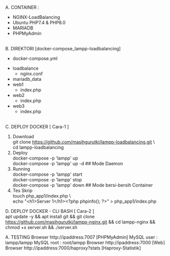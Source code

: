 A. CONTAINER : <br/>
- NGINX-LoadBalancing<br/>
- Ubuntu PHP7.4 & PHP8.0<br/>
- MARIADB<br/>
- PHPMyAdmin <br/><br/>

B. DIREKTORI [docker-compose_lampp-loadbalancing]<br/>
  - docker-compose.yml<br/>
  + loadbalance<br/>
    - nginx.conf<br/>
  + mariadb_data<br/>
  + web1<br/>
    - index.php<br/>
  + web2<br/>
    - index.php<br/>
  + web3<br/>
    - index.php<br/><br/>

C. DEPLOY DOCKER  [ Cara-1 ] <br/>
1. Download <br/>
   git clone https://github.com/masihgurutkj/lampp-loadbalancing.git \ <br/>
   cd lampp-loadbalancing  <br/>
2. Deploy <br/>
   docker-compose -p 'lampp' up    <br/>
   docker-compose -p 'lampp' up -d  ## Mode Daemon<br/>
3. Running  <br/>
   docker-compose -p 'lampp' start <br/>
   docker-compose -p 'lampp' stop <br/>
   docker-compose -p 'lampp' down ## Mode bersi-bersih Container <br/>
4. Tes Skrip  <br/>
   touch php_app1/index.php \ <br/>
   echo "\<h1>Server 1<\/h1><\?php phpinfo()\; \?>\" > php_app1/index.php  <br/>

D. DEPLOY DOCKER - CLI BASH [ Cara-2 ] <br/>
apt update -y &&
apt install git &&
git clone https://github.com/masihgurutkj/lampp-nginx.git &&
cd lampp-nginx &&
chmod +x server.sh &&
./server.sh

A. TESTING
Browser http://ipaddress:7007 [PHPMyAdmin]
MySQL user : lampp/lampp
MySQL root : root/lampp
Browser http://ipaddress:7000 [Web]
Browser http://ipaddress:7000/haproxy?stats [Haproxy-Statistik]



   

